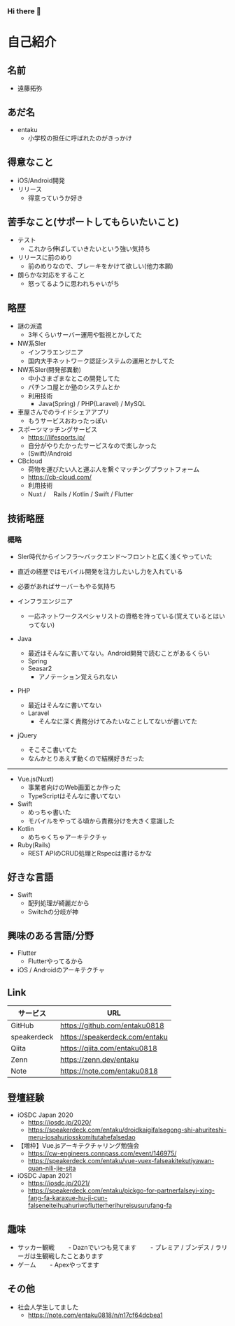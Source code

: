 ### Hi there 👋

<!--
**entaku0818/entaku0818** is a ✨ _special_ ✨ repository because its `README.md` (this file) appears on your GitHub profile.

Here are some ideas to get you started:

- 🔭 I’m currently working on ...
- 🌱 I’m currently learning ...
- 👯 I’m looking to collaborate on ...
- 🤔 I’m looking for help with ...
- 💬 Ask me about ...
- 📫 How to reach me: ...
- 😄 Pronouns: ...
- ⚡ Fun fact: ...
-->
# 自己紹介
## 名前
- 遠藤拓弥

## あだ名
- entaku
    - 小学校の担任に呼ばれたのがきっかけ

## 得意なこと
- iOS/Android開発
- リリース
    - 得意っていうか好き

## 苦手なこと(サポートしてもらいたいこと)
- テスト
    - これから伸ばしていきたいという強い気持ち
- リリースに前のめり
    - 前のめりなので、ブレーキをかけて欲しい(他力本願)
- 朗らかな対応をすること
    - 怒ってるように思われちゃいがち

## 略歴
- 謎の派遣 
    - 3年くらいサーバー運用や監視とかしてた
- NW系SIer
    - インフラエンジニア
    - 国内大手ネットワーク認証システムの運用とかしてた
- NW系SIer(開発部異動)
    - 中小さまざまなとこの開発してた
    - パチンコ屋とか塾のシステムとか
    - 利用技術
        - Java(Spring) / PHP(Laravel) / MySQL
- 車屋さんでのライドシェアアプリ
    - もうサービスおわったっぽい
- スポーツマッチングサービス
    - https://lifesports.jp/
    - 自分がやりたかったサービスなので楽しかった
    - (Swift)/Android
 - CBcloud
   - 荷物を運びたい人と運ぶ人を繋ぐマッチングプラットフォーム 
   - https://cb-cloud.com/
    - 利用技術
     - Nuxt /　 Rails / Kotlin / Swift / Flutter

         
## 技術略歴
### 概略
- SIer時代からインフラ〜バックエンド〜フロントと広く浅くやっていた
- 直近の経歴ではモバイル開発を注力したいし力を入れている
- 必要があればサーバーもやる気持ち

- インフラエンジニア
    - 一応ネットワークスペシャリストの資格を持っている(覚えているとはいってない)
- Java
    - 最近はそんなに書いてない。Android開発で読むことがあるくらい
    - Spring
    - Seasar2
      - アノテーション覚えられない
- PHP
    - 最近はそんなに書いてない
    - Laravel
        - そんなに深く責務分けてみたいなことしてないが書いてた
- jQuery
    - そこそこ書いてた
    - なんかとりあえず動くので結構好きだった
---
- Vue.js(Nuxt)
    - 事業者向けのWeb画面とか作った
    - TypeScriptはそんなに書いてない
- Swift
    - めっちゃ書いた
    - モバイルをやってる頃から責務分けを大きく意識した
- Kotlin
    - めちゃくちゃアーキテクチャ
- Ruby(Rails)
    - REST APIのCRUD処理とRspecは書けるかな
 

## 好きな言語
- Swift
    - 配列処理が綺麗だから
    - Switchの分岐が神

## 興味のある言語/分野

- Flutter
    - Flutterやってるから
- iOS / Androidのアーキテクチャ


## Link
| サービス | URL | 
| -------- | -------- | 
| GitHub     | https://github.com/entaku0818     | 
| speakerdeck     | https://speakerdeck.com/entaku     | 
| Qiita     | https://qiita.com/entaku0818    | 
| Zenn     | https://zenn.dev/entaku    | 
| Note | https://note.com/entaku0818 |

## 登壇経験
- iOSDC Japan 2020 
    - https://iosdc.jp/2020/
    - https://speakerdeck.com/entaku/droidkaigifalsegong-shi-ahuriteshi-meru-iosahuriosskomitutahefalsedao
- 【増枠】Vue.jsアーキテクチャリング勉強会
    - https://cw-engineers.connpass.com/event/146975/
    - https://speakerdeck.com/entaku/vue-vuex-falseakitekutiyawan-quan-nili-jie-sita
- iOSDC Japan 2021
    - https://iosdc.jp/2021/
    - https://speakerdeck.com/entaku/pickgo-for-partnerfalseyi-xing-fang-fa-karaxue-hu-ji-cun-falseneiteihuahuriwoflutterherihureisusurufang-fa

## 趣味
- サッカー観戦
　　- Daznでいつも見てます
　　- プレミア / ブンデス / ラリーガは生観戦したことあります
- ゲーム
　　- Apexやってます


## その他
- 社会人学生してました
    - https://note.com/entaku0818/n/n17cf64dcbea1

     


